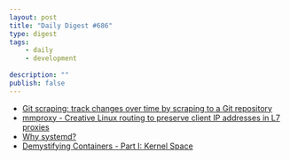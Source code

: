 ```yaml
---
layout: post
title: "Daily Digest #686"
type: digest
tags: 
    - daily
    - development
    
description: ""
publish: false
---
```


- [Git scraping: track changes over time by scraping to a Git repository](https://simonwillison.net/2020/Oct/9/git-scraping/)
- [mmproxy - Creative Linux routing to preserve client IP addresses in L7 proxies](https://blog.cloudflare.com/mmproxy-creative-way-of-preserving-client-ips-in-spectrum/)
- [Why systemd?](http://blog.jorgenschaefer.de/2014/07/why-systemd.html)
- [Demystifying Containers - Part I: Kernel Space](https://medium.com/@saschagrunert/demystifying-containers-part-i-kernel-space-2c53d6979504)